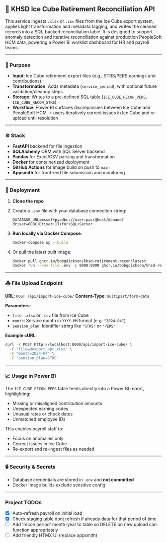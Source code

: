 ## 🧊 KHSD Ice Cube Retirement Reconciliation API

This service ingests `.xlsx` or `.csv` files from the Ice Cube export system, applies light transformation and metadata tagging, and writes the cleaned records into a SQL-backed reconciliation table. It is designed to support anomaly detection and iterative reconciliation against production PeopleSoft HCM data, powering a Power BI worklist dashboard for HR and payroll teams.

---

### 📌 Purpose

* **Input**: Ice Cube retirement export files (e.g., STRS/PERS earnings and contributions)
* **Transformation**: Adds metadata (`service_period`), with optional future validation/cleanup steps
* **Storage**: Writes to a pre-defined SQL table (`ICE_CUBE_RECON_PERS`, `ICE_CUBE_RECON_STRS`)
* **Workflow**: Power BI surfaces discrepancies between Ice Cube and PeopleSoft HCM → users iteratively correct issues in Ice Cube and re-upload until resolution

---

### ⚙️ Stack

* **FastAPI** backend for file ingestion
* **SQLAlchemy** ORM with SQL Server backend
* **Pandas** for Excel/CSV parsing and transformation
* **Docker** for containerized deployment
* **GitHub Actions** for image build on push to `main`
* **Appsmith** for front-end file submission and monitoring

---

### 🚀 Deployment

1. **Clone the repo**

2. Create a `.env` file with your database connection string:

   ```env
   DATABASE_URL=mssql+pyodbc://user:pass@host/dbname?driver=ODBC+Driver+17+for+SQL+Server
   ```

3. **Run locally via Docker Compose**:

   ```bash
   docker-compose up --build
   ```

4. Or pull the latest built image:

   ```bash
   docker pull ghcr.io/bobgdickson/khsd-retirement-recon:latest
   docker run --env-file .env -p 8000:8000 ghcr.io/bobgdickson/khsd-retirement-recon:latest
   ```

---

### 📤 File Upload Endpoint

**URL**: `POST /api/import-ice-cube/`
**Content-Type**: `multipart/form-data`

**Parameters**:

* `file`: `.xlsx` or `.csv` file from Ice Cube
* `month`: Service month in `YYYY-MM` format (e.g. `"2024-04"`)
* `pension_plan`: Identifier string like `"STRS"` or `"PERS"`

**Example cURL**:

```bash
curl -X POST http://localhost:8000/api/import-ice-cube/ \
  -F "file=@export_apr.xlsx" \
  -F "month=2024-04" \
  -F "pension_plan=STRS"
```

---

### 📈 Usage in Power BI

The `ICE_CUBE_RECON_PERS` table feeds directly into a Power BI report, highlighting:

* Missing or misaligned contribution amounts
* Unexpected earning codes
* Unusual rates or check dates
* Unmatched employee IDs

This enables payroll staff to:

* Focus on anomalies only
* Correct issues in Ice Cube
* Re-export and re-ingest files as needed

---

### 🔒 Security & Secrets

* Database credentials are stored in `.env` and **not committed**
* Docker image builds exclude sensitive config

---

### Project TODOs

- [X] Auto-refresh payroll on initial load
- [X] Check staging table dont refresh if already data for that period of time
- [ ] Add 'recon period' month-year to table so DELETE on new upload can function appropriately
- [ ] Add friendly HTMX UI (replace appsmith)
